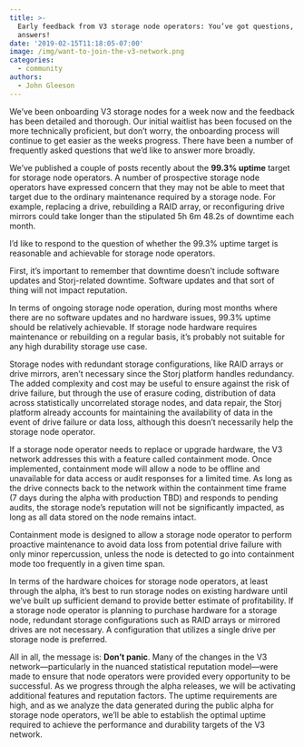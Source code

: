 ```yaml
---
title: >-
  Early feedback from V3 storage node operators: You’ve got questions, we’ve got
  answers!
date: '2019-02-15T11:18:05-07:00'
image: /img/want-to-join-the-v3-network.png
categories:
  - community
authors:
  - John Gleeson
---
```

We’ve been onboarding V3 storage nodes for a week now and the feedback has been detailed and thorough. Our initial waitlist has been focused on the more technically proficient, but don’t worry, the onboarding process will continue to get easier as the weeks progress. There have been a number of frequently asked questions that we’d like to answer more broadly.

We’ve published a couple of posts recently about the **99.3% uptime** target for storage node operators. A number of prospective storage node operators have expressed concern that they may not be able to meet that target due to the ordinary maintenance required by a storage node. For example, replacing a drive, rebuilding a RAID array, or reconfiguring drive mirrors could take longer than the stipulated 5h 6m 48.2s of downtime each month.

I’d like to respond to the question of whether the 99.3% uptime target is reasonable and achievable for storage node operators. 

First, it’s important to remember that downtime doesn’t include software updates and Storj-related downtime. Software updates and that sort of thing will not impact reputation.

In terms of ongoing storage node operation, during most months where there are no software updates and no hardware issues, 99.3% uptime should be relatively achievable. If storage node hardware requires maintenance or rebuilding on a regular basis, it’s probably not suitable for any high durability storage use case.

Storage nodes with redundant storage configurations, like RAID arrays or drive mirrors, aren’t necessary since the Storj platform handles redundancy. The added complexity and cost may be useful to ensure against the risk of drive failure, but through the use of erasure coding, distribution of data across statistically uncorrelated storage nodes, and data repair, the Storj platform already accounts for maintaining the availability of data in the event of drive failure or data loss, although this doesn’t necessarily help the storage node operator. 

If a storage node operator needs to replace or upgrade hardware, the V3 network addresses this with a feature called containment mode. Once implemented, containment mode will allow a node to be offline and unavailable for data access or audit responses for a limited time. As long as the drive connects back to the network within the containment time frame (7 days during the alpha with production TBD) and responds to pending audits, the storage node’s reputation will not be significantly impacted, as long as all data stored on the node remains intact. 

Containment mode is designed to allow a storage node operator to perform proactive maintenance to avoid data loss from potential drive failure with only minor repercussion, unless the node is detected to go into containment mode too frequently in a given time span. 

In terms of the hardware choices for storage node operators, at least through the alpha, it’s best to run storage nodes on existing hardware until we’ve built up sufficient demand to provide better estimate of profitability. If a storage node operator is planning to purchase hardware for a storage node, redundant storage configurations such as RAID arrays or mirrored drives are not necessary. A configuration that utilizes a single drive per storage node is preferred.

All in all, the message is: **Don’t panic**. Many of the changes in the V3 network—particularly in the nuanced statistical reputation model—were made to ensure that node operators were provided every opportunity to be successful. As we progress through the alpha releases, we will be activating additional features and reputation factors. The uptime requirements are high, and as we analyze the data generated during the public alpha for storage node operators, we’ll be able to establish the optimal uptime required to achieve the performance and durability targets of the V3 network.
